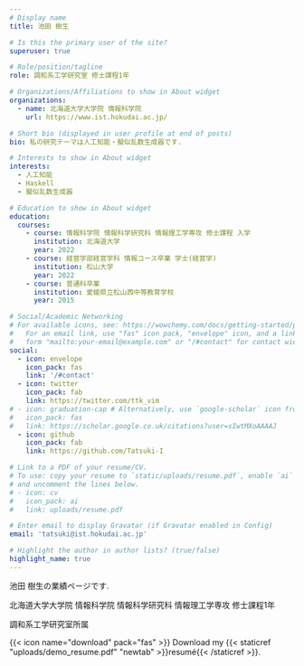 ```yaml
---
# Display name
title: 池田 樹生

# Is this the primary user of the site?
superuser: true

# Role/position/tagline
role: 調和系工学研究室 修士課程1年

# Organizations/Affiliations to show in About widget
organizations:
  - name: 北海道大学大学院 情報科学院
    url: https://www.ist.hokudai.ac.jp/

# Short bio (displayed in user profile at end of posts)
bio: 私の研究テーマは人工知能・擬似乱数生成器です.

# Interests to show in About widget
interests:
  - 人工知能
  - Haskell
  - 擬似乱数生成器

# Education to show in About widget
education:
  courses:
    - course: 情報科学院 情報科学研究科 情報理工学専攻 修士課程 入学
      institution: 北海道大学
      year: 2022
    - course: 経営学部経営学科 情報コース卒業 学士(経営学)
      institution: 松山大学
      year: 2022
    - course: 普通科卒業
      institution: 愛媛県立松山西中等教育学校
      year: 2015

# Social/Academic Networking
# For available icons, see: https://wowchemy.com/docs/getting-started/page-builder/#icons
#   For an email link, use "fas" icon pack, "envelope" icon, and a link in the
#   form "mailto:your-email@example.com" or "/#contact" for contact widget.
social:
  - icon: envelope
    icon_pack: fas
    link: '/#contact'
  - icon: twitter
    icon_pack: fab
    link: https://twitter.com/ttk_vim
# - icon: graduation-cap # Alternatively, use `google-scholar` icon from `ai` icon pack
#   icon_pack: fas
#   link: https://scholar.google.co.uk/citations?user=sIwtMXoAAAAJ
  - icon: github
    icon_pack: fab
    link: https://github.com/Tatsuki-I

# Link to a PDF of your resume/CV.
# To use: copy your resume to `static/uploads/resume.pdf`, enable `ai` icons in `params.toml`,
# and uncomment the lines below.
# - icon: cv
#   icon_pack: ai
#   link: uploads/resume.pdf

# Enter email to display Gravatar (if Gravatar enabled in Config)
email: 'tatsuki@ist.hokudai.ac.jp'

# Highlight the author in author lists? (true/false)
highlight_name: true
---
```


池田 樹生の業績ページです.

北海道大学大学院 情報科学院 情報科学研究科 情報理工学専攻 修士課程1年

調和系工学研究室所属

{{< icon name="download" pack="fas" >}} Download my {{< staticref "uploads/demo_resume.pdf" "newtab" >}}resumé{{< /staticref >}}.
